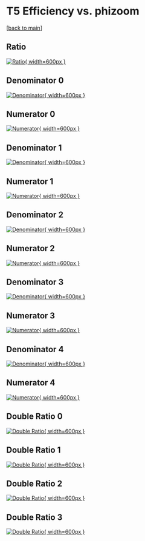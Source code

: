 # T5 Efficiency vs. phizoom

[[back to main](./)]



## Ratio

[![Ratio](../mtv/var/T5_base_0_-1_eff_phizoom.png){ width=600px }](../mtv/var/T5_base_0_-1_eff_phizoom.pdf)

## Denominator 0

[![Denominator](../mtv/den/T5_base_0_-1_eff_phizoom_den0.png){ width=600px }](../mtv/den/T5_base_0_-1_eff_phizoom_den0.pdf)

## Numerator 0

[![Numerator](../mtv/num/T5_base_0_-1_eff_phizoom_num0.png){ width=600px }](../mtv/num/T5_base_0_-1_eff_phizoom_num0.pdf)

## Denominator 1

[![Denominator](../mtv/den/T5_base_0_-1_eff_phizoom_den1.png){ width=600px }](../mtv/den/T5_base_0_-1_eff_phizoom_den1.pdf)

## Numerator 1

[![Numerator](../mtv/num/T5_base_0_-1_eff_phizoom_num1.png){ width=600px }](../mtv/num/T5_base_0_-1_eff_phizoom_num1.pdf)

## Denominator 2

[![Denominator](../mtv/den/T5_base_0_-1_eff_phizoom_den2.png){ width=600px }](../mtv/den/T5_base_0_-1_eff_phizoom_den2.pdf)

## Numerator 2

[![Numerator](../mtv/num/T5_base_0_-1_eff_phizoom_num2.png){ width=600px }](../mtv/num/T5_base_0_-1_eff_phizoom_num2.pdf)

## Denominator 3

[![Denominator](../mtv/den/T5_base_0_-1_eff_phizoom_den3.png){ width=600px }](../mtv/den/T5_base_0_-1_eff_phizoom_den3.pdf)

## Numerator 3

[![Numerator](../mtv/num/T5_base_0_-1_eff_phizoom_num3.png){ width=600px }](../mtv/num/T5_base_0_-1_eff_phizoom_num3.pdf)

## Denominator 4

[![Denominator](../mtv/den/T5_base_0_-1_eff_phizoom_den4.png){ width=600px }](../mtv/den/T5_base_0_-1_eff_phizoom_den4.pdf)

## Numerator 4

[![Numerator](../mtv/num/T5_base_0_-1_eff_phizoom_num4.png){ width=600px }](../mtv/num/T5_base_0_-1_eff_phizoom_num4.pdf)

## Double Ratio 0

[![Double Ratio](../mtv/ratio/T5_base_0_-1_eff_phizoom_ratio0.png){ width=600px }](../mtv/ratio/T5_base_0_-1_eff_phizoom_ratio0.pdf)

## Double Ratio 1

[![Double Ratio](../mtv/ratio/T5_base_0_-1_eff_phizoom_ratio1.png){ width=600px }](../mtv/ratio/T5_base_0_-1_eff_phizoom_ratio1.pdf)

## Double Ratio 2

[![Double Ratio](../mtv/ratio/T5_base_0_-1_eff_phizoom_ratio2.png){ width=600px }](../mtv/ratio/T5_base_0_-1_eff_phizoom_ratio2.pdf)

## Double Ratio 3

[![Double Ratio](../mtv/ratio/T5_base_0_-1_eff_phizoom_ratio3.png){ width=600px }](../mtv/ratio/T5_base_0_-1_eff_phizoom_ratio3.pdf)


